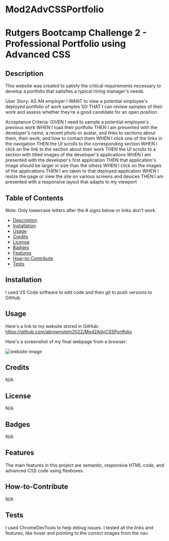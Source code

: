 # Mod2AdvCSSPortfolio
# Rutgers Bootcamp Challenge 2 - Professional Portfolio using Advanced CSS

## Description
This website was created to satisfy the critical requirements necessary to develop a portfolio that satisfies a typical hiring manager's needs.
 
User Story:
AS AN employer
I WANT to view a potential employee's deployed portfolio of work samples
SO THAT I can review samples of their work and assess whether they're a good candidate for an open position

Acceptance Criteria:
GIVEN I need to sample a potential employee's previous work
WHEN I load their portfolio
THEN I am presented with the developer's name, a recent photo or avatar, and links to sections about them, their work, and how to contact them
WHEN I click one of the links in the navigation
THEN the UI scrolls to the corresponding section
WHEN I click on the link to the section about their work
THEN the UI scrolls to a section with titled images of the developer's applications
WHEN I am presented with the developer's first application
THEN that application's image should be larger in size than the others
WHEN I click on the images of the applications
THEN I am taken to that deployed application
WHEN I resize the page or view the site on various screens and devices
THEN I am presented with a responsive layout that adapts to my viewport

## Table of Contents

Note: Only lowercase letters after the # signs below or links don't work.
- [Description](#description)
- [Installation](#installation)
- [Usage](#usage)
- [Credits](#credits)
- [License](#license)
- [Badges](#badges)
- [Features](#features)
- [How-to-Contribute](#how-to-contribute)
- [Tests](tests)

## Installation

I used VS Code software to edit code and then git to push versions to GitHub.  

## Usage

Here's a link to my website stored in GitHub:
https://github.com/abrownstein2022/Mod2AdvCSSPortfolio

Here's a screenshot of my final webpage from a browser:
    
![website-image](assets/images/Mod2Website.png)
    

## Credits
N/A

## License

N/A

## Badges

N/A

## Features

The main features in this project are semantic, responsive HTML code, and advanced CSS code using flexboxes.

## How-to-Contribute

N/A

## Tests

I used ChromeDevTools to help debug issues.  I tested all the links and features, like hover and pointing to the correct images from the nav.